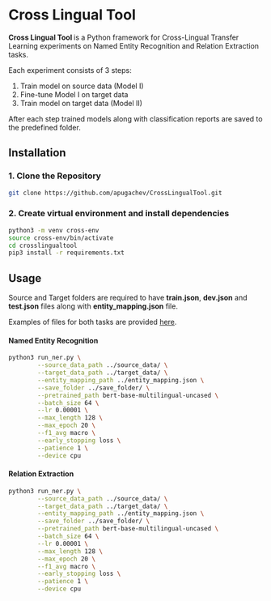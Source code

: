 # Cross Lingual Tool

<b>Cross Lingual Tool </b> is a Python framework for Cross-Lingual Transfer Learning experiments on Named Entity Recognition and Relation Extraction tasks.

Each experiment consists of 3 steps:

1. Train model on source data (Model I)
2. Fine-tune Model I on target data
3. Train model on target data (Model II)

After each step trained models along with classification reports are saved to the predefined folder.

## Installation

### 1. Clone the Repository

```sh
git clone https://github.com/apugachev/CrossLingualTool.git
```

### 2. Create virtual environment and install dependencies

```sh
python3 -m venv cross-env
source cross-env/bin/activate
cd crosslingualtool
pip3 install -r requirements.txt
```

## Usage

Source and Target folders are required to have **train.json**, **dev.json** and **test.json** files along with **entity_mapping.json** file.

Examples of files for both tasks are provided [here](https://github.com/apugachev/CrossLingualTool/tree/main/examples/data).

#### Named Entity Recognition

```sh
python3 run_ner.py \
		--source_data_path ../source_data/ \
		--target_data_path ../target_data/ \
		--entity_mapping_path ../entity_mapping.json \
		--save_folder ../save_folder/ \
		--pretrained_path bert-base-multilingual-uncased \
		--batch_size 64 \
		--lr 0.00001 \
		--max_length 128 \
		--max_epoch 20 \
		--f1_avg macro \
		--early_stopping loss \
		--patience 1 \
		--device cpu
```

#### Relation Extraction

```sh
python3 run_ner.py \
		--source_data_path ../source_data/ \
		--target_data_path ../target_data/ \
		--entity_mapping_path ../entity_mapping.json \
		--save_folder ../save_folder/ \
		--pretrained_path bert-base-multilingual-uncased \
		--batch_size 64 \
		--lr 0.00001 \
		--max_length 128 \
		--max_epoch 20 \
		--f1_avg macro \
		--early_stopping loss \
		--patience 1 \
		--device cpu
```

